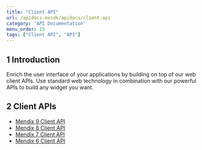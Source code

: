```yaml
---
title: "Client API"
url: /apidocs-mxsdk/apidocs/client-api
category: "API Documentation"
menu_order: 15
tags: ["Client API", "API"]
---
```


## 1 Introduction

Enrich the user interface of your applications by building on top of our web client APIs. Use standard web technology in combination with our powerful APIs to build any widget you want.

## 2 Client APIs

* [Mendix 9 Client API](https://apidocs.rnd.mendix.com/9/client/index.html)
* [Mendix 8 Client API](https://apidocs.rnd.mendix.com/8/client/index.html)
* [Mendix 7 Client API](https://apidocs.rnd.mendix.com/7/client/index.html)
* [Mendix 6 Client API](https://apidocs.rnd.mendix.com/6/client/index.html)
